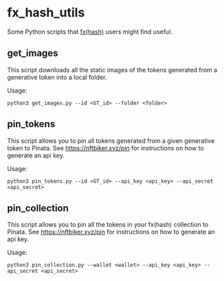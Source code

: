 # fx_hash_utils

Some Python scripts that [fx(hash)](https://fxhash.xyz/) users might find useful.

## get_images

This script downloads all the static images of the tokens generated from a generative token into a local folder.

Usage:
```
python3 get_images.py --id <GT_id> --folder <folder>
```

## pin_tokens

This script allows you to pin all tokens generated from a given generative token to Pinata.
See https://nftbiker.xyz/pin for instructions on how to generate an api key.

Usage:
```
python3 pin_tokens.py --id <GT_id> --api_key <api_key> --api_secret <api_secret>
```

## pin_collection

This script allows you to pin all the tokens in your fx(hash) collection to Pinata.
See https://nftbiker.xyz/pin for instructions on how to generate an api key.

Usage:
```
python3 pin_collection.py --wallet <wallet> --api_key <api_key> --api_secret <api_secret>
```
